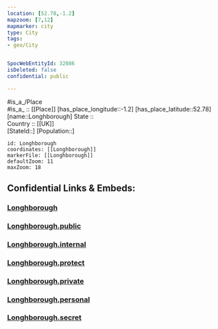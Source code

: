 ```yaml
---
location: [52.78,-1.2] 
mapzoom: [7,12] 
mapmarker: city 
type: City
tags:
- geo/City


SpocWebEntityId: 32086
isDeleted: false
confidential: public

---
```

#is_a_/Place  
#is_a_ :: [[Place]] 
[has_place_longitude::-1.2] 
[has_place_latitude::52.78] 
[name::Longhborough] 
State ::  
Country :: [[UK]]  
[StateId::] 
[Population::] 



```leaflet
id: Longhborough
coordinates: [[Longhborough]] 
markerFile: [[Longhborough]] 
defaultZoom: 11 
maxZoom: 18
```


## Confidential Links & Embeds: 

### [Longhborough](/_Standards/Earth/Continent/Europe/Europe~North/UK/England/Regions~England/East_Midlands/Leicestershire/cities~Leicestershire/Charnwood/cities~Charnwood/Longhborough.md) 

### [Longhborough.public](/_public/Earth/Continent/Europe/Europe~North/UK/England/Regions~England/East_Midlands/Leicestershire/cities~Leicestershire/Charnwood/cities~Charnwood/Longhborough.public.md) 

### [Longhborough.internal](/_internal/Earth/Continent/Europe/Europe~North/UK/England/Regions~England/East_Midlands/Leicestershire/cities~Leicestershire/Charnwood/cities~Charnwood/Longhborough.internal.md) 

### [Longhborough.protect](/_protect/Earth/Continent/Europe/Europe~North/UK/England/Regions~England/East_Midlands/Leicestershire/cities~Leicestershire/Charnwood/cities~Charnwood/Longhborough.protect.md) 

### [Longhborough.private](/_private/Earth/Continent/Europe/Europe~North/UK/England/Regions~England/East_Midlands/Leicestershire/cities~Leicestershire/Charnwood/cities~Charnwood/Longhborough.private.md) 

### [Longhborough.personal](/_personal/Earth/Continent/Europe/Europe~North/UK/England/Regions~England/East_Midlands/Leicestershire/cities~Leicestershire/Charnwood/cities~Charnwood/Longhborough.personal.md) 

### [Longhborough.secret](/_secret/Earth/Continent/Europe/Europe~North/UK/England/Regions~England/East_Midlands/Leicestershire/cities~Leicestershire/Charnwood/cities~Charnwood/Longhborough.secret.md)

